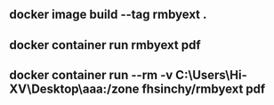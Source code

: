 ## docker image build --tag rmbyext .
## docker container run rmbyext pdf
## docker container run --rm -v C:\Users\Hi-XV\Desktop\aaa:/zone fhsinchy/rmbyext pdf
